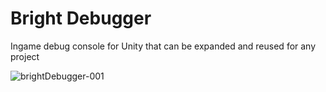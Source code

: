 # Bright Debugger
Ingame debug console for Unity that can be expanded and reused for any project

![brightDebugger-001](https://user-images.githubusercontent.com/3154359/134814940-6d171d26-03f3-446e-a050-ebbdbd77b7d3.gif)
